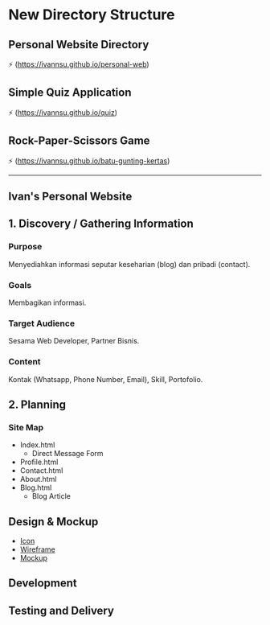 # New Directory Structure

## Personal Website Directory
:zap: (https://ivannsu.github.io/personal-web)

## Simple Quiz Application
:zap: (https://ivannsu.github.io/quiz)

## Rock-Paper-Scissors Game
:zap: (https://ivannsu.github.io/batu-gunting-kertas)

<hr/>

## Ivan's Personal Website

## 1. Discovery / Gathering Information

### Purpose
Menyediahkan informasi seputar keseharian (blog) dan pribadi (contact).

### Goals
Membagikan informasi.

### Target Audience
Sesama Web Developer, Partner Bisnis.

### Content
Kontak (Whatsapp, Phone Number, Email), Skill, Portofolio.

## 2. Planning

### Site Map
- Index.html
  * Direct Message Form
- Profile.html
- Contact.html
- About.html
- Blog.html
  * Blog Article

## Design & Mockup
- [Icon](https://example.com)
- [Wireframe](https://example.com)
- [Mockup](https://example.com)

## Development

## Testing and Delivery



 
